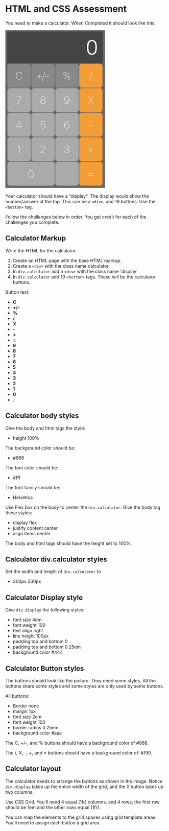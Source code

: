 # HTML and CSS Assessment

You need to make a calculator. When Completed it should look like this: 

<img src="calculator.png" width="312" height="auto">

Your calculator should have a "display". The display would show the number/answer at the top. This can be a `<div>`, and 19 buttons. Use the `<button>` tag. 

Follow the challenges below in order. You get credit for each of the challenges you complete. 

## Calculator Markup

Write the HTML for the calculator. 

1. Create an HTML page with the base HTML markup. 
2. Create a `<div>` with the class name calculator. 
3. In `div.calculator` add a `<div>` with the class name 'display'
4. In `div.calculator` add 19 `<button>` tags. These will be the calculator buttons.

Button text: 

- **C**
- **+/-**
- **%**
- **/**
- **X**
- **-**
- **+**
- **=**
- **9**
- **8**
- **7**
- **6**
- **5**
- **4**
- **3**
- **2**
- **1**
- **0**
- **.**

## Calculator body styles

Give the body and html tags the style: 

- height 100%

The background color should be: 

- #666

The font color should be: 

- #fff

The font family should be: 

- Helvetica

Use Flex box on the body to center the `div.calculator`. Give the body tag these styles: 

- display flex
- justify content center
- align items center 

The body and html tags should have the height set to 100%. 

## Calculator div.calculator styles

Set the width and height of `div.calculator` to

- 300px 500px

## Calculator Display style

Give `div.display` the following styles: 

- font size 4em
- font weight 100
- text align right
- line height 100px
- padding top and bottom 0 
- padding top and bottom 0.25em
- background color #444

## Calculator Button styles 

The buttons should look like the picture. They need some styles. All the buttons share some styles and some styles are only used by some buttons. 

All buttons: 

- Border none
- margin 1px
- font size 2em
- font weight 100
- border radius 0.25em
- background color #aaa

The C, +/-, and % buttons should have a background color of #888. 

The /, X, -, +, and = buttons should have a background color of: #f90.

## Calculator layout 

The calculator needs to arrange the buttons as shown in the image. Notice `div.display` takes up the entire width of the grid, and the 0 button takes up two columns. 

Use CSS Grid. You'll need 4 equal (1fr) columns, and 4 rows, the first row should be 1em and the other rows equal (1fr).

You can map the elements to the grid spaces using grid template areas. You'll need to assign each button a grid area. 